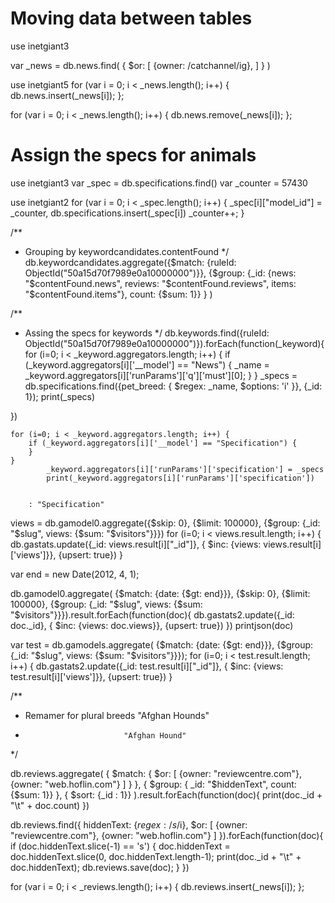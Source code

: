 # Moving data between tables

use inetgiant3

var _news = db.news.find(
	{
		$or: [
			{owner: /catchannel/ig},
		]
	}
)


use inetgiant5
for (var i = 0; i < _news.length(); i++) {
	db.news.insert(_news[i]);
};


for (var i = 0; i < _news.length(); i++) {
	db.news.remove(_news[i]);
};


# Assign the specs for animals

use inetgiant3
var _spec = db.specifications.find()
var _counter = 57430

use inetgiant2
for (var i = 0; i < _spec.length(); i++) { 
	_spec[i]["model_id"] = _counter,
	db.specifications.insert(_spec[i]) 
	_counter++;
}




/**
 * Grouping by keywordcandidates.contentFound
 */
 db.keywordcandidates.aggregate({$match: {ruleId: ObjectId("50a15d70f7989e0a10000000")}}, {$group: {_id: {news: "$contentFound.news", reviews: "$contentFound.reviews", items: "$contentFound.items"}, count: {$sum: 1}} }  )


/**
 * Assing the specs for keywords
 */
db.keywords.find({ruleId: ObjectId("50a15d70f7989e0a10000000")}).forEach(function(_keyword){ 
	for (i=0; i < _keyword.aggregators.length; i++) { 
		if (_keyword.aggregators[i]['__model'] == "News") { 
			_name = _keyword.aggregators[i]['runParams']['q']['must'][0]; 
		}
	} 
 	_specs = db.specifications.find({pet_breed: { $regex: _name, $options: 'i' }}, {_id: 1});
 	print(_specs)

})

 	for (i=0; i < _keyword.aggregators.length; i++) {
 		if (_keyword.aggregators[i]['__model'] == "Specification") {
 		}
 	}
			_keyword.aggregators[i]['runParams']['specification'] = _specs
			print(_keyword.aggregators[i]['runParams']['specification'])


 		: "Specification"





views = db.gamodel0.aggregate({$skip: 0}, {$limit: 100000}, {$group: {_id: "$slug", views: {$sum: "$visitors"}}})
for (i=0; i < views.result.length; i++) { db.gastats.update({_id: views.result[i]["_id"]}, { $inc: {views: views.result[i]['views']}}, {upsert: true})  }


var end = new Date(2012, 4, 1);

db.gamodel0.aggregate( {$match: {date: {$gt: end}}}, {$skip: 0}, {$limit: 100000}, {$group: {_id: "$slug", views: {$sum: "$visitors"}}}).result.forEach(function(doc){ 
	db.gastats2.update({_id: doc._id}, { $inc: {views: doc.views}}, {upsert: true})
})
	printjson(doc)

var test = db.gamodels.aggregate( {$match: {date: {$gt: end}}}, {$group: {_id: "$slug", views: {$sum: "$visitors"}}});
for (i=0; i < test.result.length; i++) { db.gastats2.update({_id: test.result[i]["_id"]}, { $inc: {views: test.result[i]['views']}}, {upsert: true})  }




/**
 * Remamer for plural breeds "Afghan Hounds"
 *                           "Afghan Hound"
 */

db.reviews.aggregate(
	{ $match: { $or: [ {owner: "reviewcentre.com"}, {owner: "web.hoflin.com"} ] } }, 
	{ $group: { _id: "$hiddenText", count: {$sum: 1}} }, 
	{ $sort: {_id : 1}}
).result.forEach(function(doc){
	print(doc._id + "\t" + doc.count)
})

db.reviews.find({ hiddenText: {$regex: /s$/i}, $or: [ {owner: "reviewcentre.com"}, {owner: "web.hoflin.com"} ] }).forEach(function(doc){
	if (doc.hiddenText.slice(-1) == 's') {
		doc.hiddenText = doc.hiddenText.slice(0, doc.hiddenText.length-1);
		print(doc._id + "\t" + doc.hiddenText);
		db.reviews.save(doc);
	}
})

for (var i = 0; i < _reviews.length(); i++) {
	db.reviews.insert(_news[i]);
};